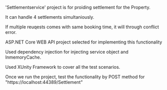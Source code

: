 'Settlementservice' project is for proiding settlement for the Property.

It can handle 4 settlements simultaniously.

If multiple reuqests comes with same booking time, it will through conflict error.

ASP.NET Core WEB API project selected for implementing this functionality

Used dependency injection for injecting service object and InmemoryCache.

Used XUnity Framework to cover all the test scenarios.

Once we run the project, test the functionality by POST method for "https://localhost:44389/Settlement"
